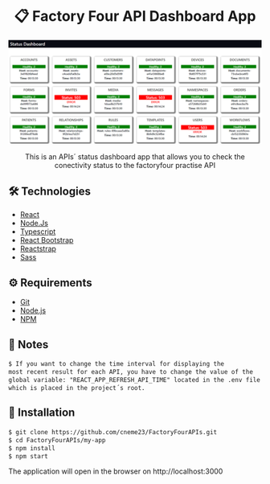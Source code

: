 
# <div align="center">📋 Factory Four API Dashboard App</div>

<a href="https://api-status-viewer.netlify.app/">
<img src="./appFoto1.PNG"/>
                             </a>
<p align="center">This is an APIs´ status dashboard app that allows you to check the conectivity status to the factoryfour practise API  </p>

## 🛠️ Technologies

<ul>
  <li><a href="https://reactjs.org/">React</a></li>
  <li><a href="https://nodejs.org/en/">Node.Js</a></li>
  <li><a href="https://www.typescriptlang.org/">Typescript</a></li>
  <li><a href="https://react-bootstrap.github.io/">React Bootstrap</a></li>
  <li><a href="https://www.npmjs.com/package/reactstrap">Reactstrap </a></li>
  <li><a href="https://sass-lang.com/">Sass</a></li>
  
</ul>

## ⚙️ Requirements

<ul>
  <li><a href="https://git-scm.com/">Git</a></li>
  <li><a href="https://nodejs.org/en/">Node.js</a></li>
  <li><a href="https://www.npmjs.com/">NPM</a></li>
</ul>


## 🎯 Notes 

```
$ If you want to change the time interval for displaying the 
most recent result for each API, you have to change the value of the global variable: "REACT_APP_REFRESH_API_TIME" located in the .env file which is placed in the project´s root. 
```



## 🚀 Installation

```
$ git clone https://github.com/cneme23/FactoryFourAPIs.git
$ cd FactoryFourAPIs/my-app
$ npm install
$ npm start
```

The application will open in the browser on http://localhost:3000
